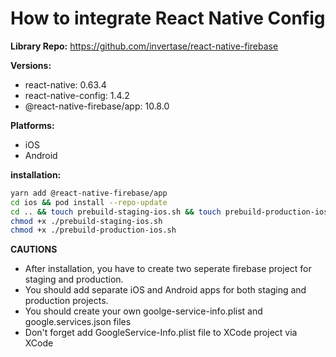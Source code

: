 # How to integrate React Native Config

**Library Repo:** https://github.com/invertase/react-native-firebase

**Versions:**

- react-native: 0.63.4
- react-native-config: 1.4.2
- @react-native-firebase/app: 10.8.0

**Platforms:**

- iOS
- Android

**installation:**

```sh
yarn add @react-native-firebase/app
cd ios && pod install --repo-update
cd .. && touch prebuild-staging-ios.sh && touch prebuild-production-ios.sh
chmod +x ./prebuild-staging-ios.sh
chmod +x ./prebuild-production-ios.sh
```

**CAUTIONS**

- After installation, you have to create two seperate firebase project for staging and production.
- You should add separate iOS and Android apps for both staging and production projects.
- You should create your own goolge-service-info.plist and google.services.json files
- Don't forget add GoogleService-Info.plist file to XCode project via XCode
